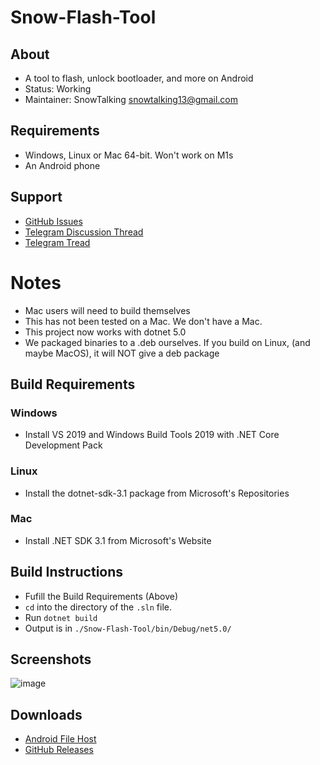 # Snow-Flash-Tool

## About
* A tool to flash, unlock bootloader, and more on Android
* Status: Working
* Maintainer: SnowTalking <snowtalking13@gmail.com>

## Requirements
* Windows, Linux or Mac 64-bit. Won't work on M1s
* An Android phone

## Support
* [GitHub Issues](https://github.com/SnowTalking/Snow-Flash-Tool/issues)
* [Telegram Discussion Thread](https://t.me/snowflashtooldiscussion)
* [Telegram Tread](https://t.me/snowflashtool)

# Notes
* Mac users will need to build themselves
* This has not been tested on a Mac. We don't have a Mac.
* This project now works with dotnet 5.0
* We packaged binaries to a .deb ourselves. If you build on Linux, (and maybe MacOS), it will NOT give a deb package

## Build Requirements
### Windows
* Install VS 2019 and Windows Build Tools 2019 with .NET Core Development Pack
### Linux
* Install the dotnet-sdk-3.1 package from Microsoft's Repositories
### Mac
* Install .NET SDK 3.1 from Microsoft's Website

## Build Instructions
* Fufill the Build Requirements (Above)
* `cd` into the directory of the `.sln` file.
* Run `dotnet build`
* Output is in `./Snow-Flash-Tool/bin/Debug/net5.0/`

## Screenshots
![image](https://user-images.githubusercontent.com/71605881/118374704-9f24c200-b58b-11eb-8a56-20c3cfbd4ed7.png)

## Downloads
* [Android File Host](https://androidfilehost.com/?w=files&flid=325135)
* [GitHub Releases](https://github.com/SnowTalking/Snow-Flash-Tool/releases)
